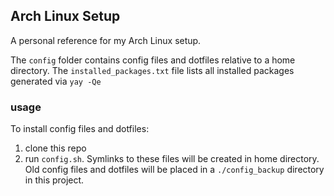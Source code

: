 ## Arch Linux Setup
A personal reference for my Arch Linux setup.

The `config` folder contains config files and dotfiles relative to a home directory.
The `installed_packages.txt` file lists all installed packages generated via `yay -Qe`

### usage
To install config files and dotfiles:
1. clone this repo
1. run `config.sh`. Symlinks to these files will be created in home directory. Old config files and dotfiles will be placed in a `./config_backup` directory in this project.

